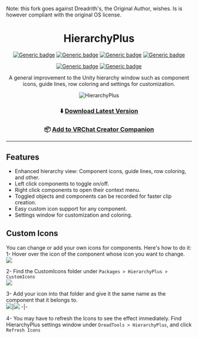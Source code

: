 Note: this fork goes against Dreadrith's, the Original Author, wishes. Is is however compliant with the original OS license.

<div align="center">

# HierarchyPlus

[![Generic badge](https://img.shields.io/github/downloads/VRLabs/HierarchyPlus/total?label=Downloads)](https://github.com/VRLabs/HierarchyPlus/releases/latest)
[![Generic badge](https://img.shields.io/badge/License-GPL--3.0-informational.svg)](https://github.com/VRLabs/HierarchyPlus/blob/main/LICENSE)
[![Generic badge](https://img.shields.io/badge/Unity-2019.4.31f1-lightblue.svg)](https://unity3d.com/unity/whats-new/2019.4.31)
[![Generic badge](https://img.shields.io/badge/SDK-AvatarSDK3-lightblue.svg)](https://vrchat.com/home/download)

[![Generic badge](https://img.shields.io/discord/706913824607043605?color=%237289da&label=DISCORD&logo=Discord&style=for-the-badge)](https://discord.vrlabs.dev/)
[![Generic badge](https://img.shields.io/endpoint.svg?url=https%3A%2F%2Fshieldsio-patreon.vercel.app%2Fapi%3Fusername%3Dvrlabs%26type%3Dpatrons&style=for-the-badge)](https://patreon.vrlabs.dev/)

A general improvement to the Unity hierarchy window such as component icons, guide lines, row coloring and settings for customization.

![HierarchyPlus](https://i.imgur.com/w1uNB7O.gif)

### ⬇️ [Download Latest Version](https://github.com/VRLabs/HierarchyPlus/releases/latest)


### 📦 [Add to VRChat Creator Companion](https://vrlabs.dev/packages?package=dev.vrlabs.hierarchyplus)

</div>

---

## Features
- Enhanced hierarchy view: Component icons, guide lines, row coloring, and other.
- Left click components to toggle on/off.
- Right click components to open their context menu.
- Toggled objects and components can be recorded for faster clip creation.
- Easy custom icon support for any component.
- Settings window for customization and coloring.

## Custom Icons
You can change or add your own icons for components. Here's how to do it:  
1- Hover over the icon of the component whose icon you want to change.  
![](https://i.imgur.com/if4bi2P.png)

2- Find the CustomIcons folder under `Packages > HierarchyPlus > CustomIcons`  
![](https://i.imgur.com/xMjNENk.png)

3- Add your icon into that folder and give it the same name as the component that it belongs to.  
![](https://i.imgur.com/TCPyfY1.png)|![](https://i.imgur.com/QzU3D7c.png)
-|-

4- You may have to refresh the Icons to see the effect immediately. Find HierarchyPlus settings window under `DreadTools > HierarchyPlus`, and click `Refresh Icons`